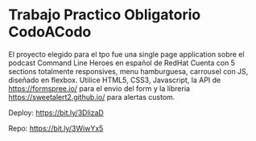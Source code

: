 # Trabajo Practico Obligatorio CodoACodo

El proyecto elegido para el tpo fue una single page application sobre el podcast Command Line Heroes en español de RedHat
Cuenta con 5 sections totalmente responsives, menu hamburguesa, carrousel con JS, diseñado en flexbox. Utilice HTML5, CSS3, Javascript, la API de https://formspree.io/
para el envio del form y la libreria https://sweetalert2.github.io/ para alertas custom.

Deploy: https://bit.ly/3DlizaD

Repo: https://bit.ly/3WiwYx5
